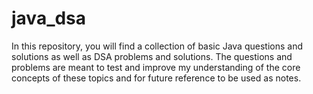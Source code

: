 # java_dsa
In this repository, you will find a collection of basic Java questions and solutions as well as DSA problems and solutions. The questions and problems are meant to test and improve my understanding of the core concepts of these topics and for future reference to be used as notes.
